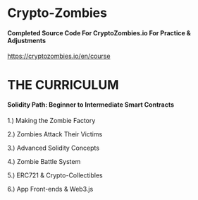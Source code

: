 # Crypto-Zombies

#### Completed Source Code For CryptoZombies.io For Practice &amp; Adjustments
https://cryptozombies.io/en/course

# THE CURRICULUM

#### Solidity Path: Beginner to Intermediate Smart Contracts
1.) Making the Zombie Factory

2.) Zombies Attack Their Victims

3.) Advanced Solidity Concepts

4.) Zombie Battle System

5.) ERC721 & Crypto-Collectibles

6.) App Front-ends & Web3.js


